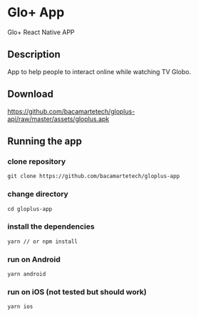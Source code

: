 # Glo+ App

Glo+ React Native APP

## Description
App to help people to interact online while watching TV Globo.

## Download
https://github.com/bacamartetech/gloplus-api/raw/master/assets/gloplus.apk

## Running the app

### clone repository
```
git clone https://github.com/bacamartetech/gloplus-app
```

### change directory
```
cd gloplus-app
```

### install the dependencies
```
yarn // or npm install
```

### run on Android
```
yarn android
```

### run on iOS (not tested but should work)
```
yarn ios
```

